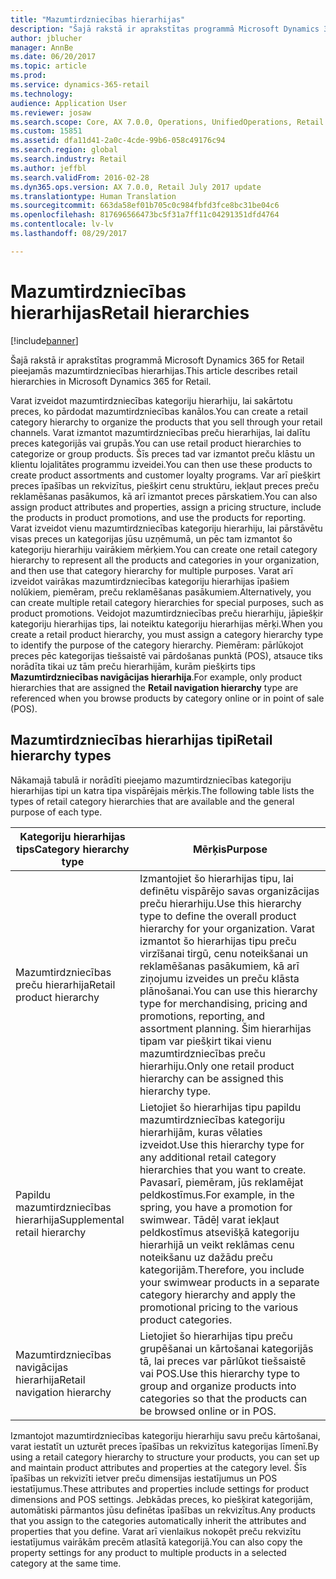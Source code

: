 ```yaml
---
title: "Mazumtirdzniecības hierarhijas"
description: "Šajā rakstā ir aprakstītas programmā Microsoft Dynamics 365 for Retail pieejamās mazumtirdzniecības hierarhijas."
author: jblucher
manager: AnnBe
ms.date: 06/20/2017
ms.topic: article
ms.prod: 
ms.service: dynamics-365-retail
ms.technology: 
audience: Application User
ms.reviewer: josaw
ms.search.scope: Core, AX 7.0.0, Operations, UnifiedOperations, Retail
ms.custom: 15851
ms.assetid: dfa11d41-2a0c-4cde-99b6-058c49176c94
ms.search.region: global
ms.search.industry: Retail
ms.author: jeffbl
ms.search.validFrom: 2016-02-28
ms.dyn365.ops.version: AX 7.0.0, Retail July 2017 update
ms.translationtype: Human Translation
ms.sourcegitcommit: 663da58ef01b705c0c984fbfd3fce8bc31be04c6
ms.openlocfilehash: 817696566473bc5f31a7ff11c04291351dfd4764
ms.contentlocale: lv-lv
ms.lasthandoff: 08/29/2017

---
```


# <a name="retail-hierarchies"></a><span data-ttu-id="4afd3-103">Mazumtirdzniecības hierarhijas</span><span class="sxs-lookup"><span data-stu-id="4afd3-103">Retail hierarchies</span></span>

[!include[banner](includes/banner.md)]


<span data-ttu-id="4afd3-104">Šajā rakstā ir aprakstītas programmā Microsoft Dynamics 365 for Retail pieejamās mazumtirdzniecības hierarhijas.</span><span class="sxs-lookup"><span data-stu-id="4afd3-104">This article describes retail hierarchies in Microsoft Dynamics 365 for Retail.</span></span>

<span data-ttu-id="4afd3-105">Varat izveidot mazumtirdzniecības kategoriju hierarhiju, lai sakārtotu preces, ko pārdodat mazumtirdzniecības kanālos.</span><span class="sxs-lookup"><span data-stu-id="4afd3-105">You can create a retail category hierarchy to organize the products that you sell through your retail channels.</span></span> <span data-ttu-id="4afd3-106">Varat izmantot mazumtirdzniecības preču hierarhijas, lai dalītu preces kategorijās vai grupās.</span><span class="sxs-lookup"><span data-stu-id="4afd3-106">You can use retail product hierarchies to categorize or group products.</span></span> <span data-ttu-id="4afd3-107">Šīs preces tad var izmantot preču klāstu un klientu lojalitātes programmu izveidei.</span><span class="sxs-lookup"><span data-stu-id="4afd3-107">You can then use these products to create product assortments and customer loyalty programs.</span></span> <span data-ttu-id="4afd3-108">Var arī piešķirt preces īpašības un rekvizītus, piešķirt cenu struktūru, iekļaut preces preču reklamēšanas pasākumos, kā arī izmantot preces pārskatiem.</span><span class="sxs-lookup"><span data-stu-id="4afd3-108">You can also assign product attributes and properties, assign a pricing structure, include the products in product promotions, and use the products for reporting.</span></span> <span data-ttu-id="4afd3-109">Varat izveidot vienu mazumtirdzniecības kategoriju hierarhiju, lai pārstāvētu visas preces un kategorijas jūsu uzņēmumā, un pēc tam izmantot šo kategoriju hierarhiju vairākiem mērķiem.</span><span class="sxs-lookup"><span data-stu-id="4afd3-109">You can create one retail category hierarchy to represent all the products and categories in your organization, and then use that category hierarchy for multiple purposes.</span></span> <span data-ttu-id="4afd3-110">Varat arī izveidot vairākas mazumtirdzniecības kategoriju hierarhijas īpašiem nolūkiem, piemēram, preču reklamēšanas pasākumiem.</span><span class="sxs-lookup"><span data-stu-id="4afd3-110">Alternatively, you can create multiple retail category hierarchies for special purposes, such as product promotions.</span></span> <span data-ttu-id="4afd3-111">Veidojot mazumtirdzniecības preču hierarhiju, jāpiešķir kategoriju hierarhijas tips, lai noteiktu kategoriju hierarhijas mērķi.</span><span class="sxs-lookup"><span data-stu-id="4afd3-111">When you create a retail product hierarchy, you must assign a category hierarchy type to identify the purpose of the category hierarchy.</span></span> <span data-ttu-id="4afd3-112">Piemēram: pārlūkojot preces pēc kategorijas tiešsaistē vai pārdošanas punktā (POS), atsauce tiks norādīta tikai uz tām preču hierarhijām, kurām piešķirts tips **Mazumtirdzniecības navigācijas hierarhija**.</span><span class="sxs-lookup"><span data-stu-id="4afd3-112">For example, only product hierarchies that are assigned the **Retail navigation hierarchy** type are referenced when you browse products by category online or in point of sale (POS).</span></span>

## <a name="retail-hierarchy-types"></a><span data-ttu-id="4afd3-113">Mazumtirdzniecības hierarhijas tipi</span><span class="sxs-lookup"><span data-stu-id="4afd3-113">Retail hierarchy types</span></span>
<span data-ttu-id="4afd3-114">Nākamajā tabulā ir norādīti pieejamo mazumtirdzniecības kategoriju hierarhijas tipi un katra tipa vispārējais mērķis.</span><span class="sxs-lookup"><span data-stu-id="4afd3-114">The following table lists the types of retail category hierarchies that are available and the general purpose of each type.</span></span>

| <span data-ttu-id="4afd3-115">Kategoriju hierarhijas tips</span><span class="sxs-lookup"><span data-stu-id="4afd3-115">Category hierarchy type</span></span>       | <span data-ttu-id="4afd3-116">Mērķis</span><span class="sxs-lookup"><span data-stu-id="4afd3-116">Purpose</span></span>                                                                                                                                                                                                                                                                                                            |
|-------------------------------|--------------------------------------------------------------------------------------------------------------------------------------------------------------------------------------------------------------------------------------------------------------------------------------------------------------------|
| <span data-ttu-id="4afd3-117">Mazumtirdzniecības preču hierarhija</span><span class="sxs-lookup"><span data-stu-id="4afd3-117">Retail product hierarchy</span></span>      | <span data-ttu-id="4afd3-118">Izmantojiet šo hierarhijas tipu, lai definētu vispārējo savas organizācijas preču hierarhiju.</span><span class="sxs-lookup"><span data-stu-id="4afd3-118">Use this hierarchy type to define the overall product hierarchy for your organization.</span></span> <span data-ttu-id="4afd3-119">Varat izmantot šo hierarhijas tipu preču virzīšanai tirgū, cenu noteikšanai un reklamēšanas pasākumiem, kā arī ziņojumu izveides un preču klāsta plānošanai.</span><span class="sxs-lookup"><span data-stu-id="4afd3-119">You can use this hierarchy type for merchandising, pricing and promotions, reporting, and assortment planning.</span></span> <span data-ttu-id="4afd3-120">Šim hierarhijas tipam var piešķirt tikai vienu mazumtirdzniecības preču hierarhiju.</span><span class="sxs-lookup"><span data-stu-id="4afd3-120">Only one retail product hierarchy can be assigned this hierarchy type.</span></span>                                       |
| <span data-ttu-id="4afd3-121">Papildu mazumtirdzniecības hierarhija</span><span class="sxs-lookup"><span data-stu-id="4afd3-121">Supplemental retail hierarchy</span></span> | <span data-ttu-id="4afd3-122">Lietojiet šo hierarhijas tipu papildu mazumtirdzniecības kategoriju hierarhijām, kuras vēlaties izveidot.</span><span class="sxs-lookup"><span data-stu-id="4afd3-122">Use this hierarchy type for any additional retail category hierarchies that you want to create.</span></span> <span data-ttu-id="4afd3-123">Pavasarī, piemēram, jūs reklamējat peldkostīmus.</span><span class="sxs-lookup"><span data-stu-id="4afd3-123">For example, in the spring, you have a promotion for swimwear.</span></span> <span data-ttu-id="4afd3-124">Tādēļ varat iekļaut peldkostīmus atsevišķā kategoriju hierarhijā un veikt reklāmas cenu noteikšanu uz dažādu preču kategorijām.</span><span class="sxs-lookup"><span data-stu-id="4afd3-124">Therefore, you include your swimwear products in a separate category hierarchy and apply the promotional pricing to the various product categories.</span></span> |
| <span data-ttu-id="4afd3-125">Mazumtirdzniecības navigācijas hierarhija</span><span class="sxs-lookup"><span data-stu-id="4afd3-125">Retail navigation hierarchy</span></span>   | <span data-ttu-id="4afd3-126">Lietojiet šo hierarhijas tipu preču grupēšanai un kārtošanai kategorijās tā, lai preces var pārlūkot tiešsaistē vai POS.</span><span class="sxs-lookup"><span data-stu-id="4afd3-126">Use this hierarchy type to group and organize products into categories so that the products can be browsed online or in POS.</span></span>                                                                                                                                                                                       |

<span data-ttu-id="4afd3-127">Izmantojot mazumtirdzniecības kategoriju hierarhiju savu preču kārtošanai, varat iestatīt un uzturēt preces īpašības un rekvizītus kategorijas līmenī.</span><span class="sxs-lookup"><span data-stu-id="4afd3-127">By using a retail category hierarchy to structure your products, you can set up and maintain product attributes and properties at the category level.</span></span> <span data-ttu-id="4afd3-128">Šīs īpašības un rekvizīti ietver preču dimensijas iestatījumus un POS iestatījumus.</span><span class="sxs-lookup"><span data-stu-id="4afd3-128">These attributes and properties include settings for product dimensions and POS settings.</span></span> <span data-ttu-id="4afd3-129">Jebkādas preces, ko piešķirat kategorijām, automātiski pārmantos jūsu definētas īpašības un rekvizītus.</span><span class="sxs-lookup"><span data-stu-id="4afd3-129">Any products that you assign to the categories automatically inherit the attributes and properties that you define.</span></span> <span data-ttu-id="4afd3-130">Varat arī vienlaikus nokopēt preču rekvizītu iestatījumus vairākām precēm atlasītā kategorijā.</span><span class="sxs-lookup"><span data-stu-id="4afd3-130">You can also copy the property settings for any product to multiple products in a selected category at the same time.</span></span>




